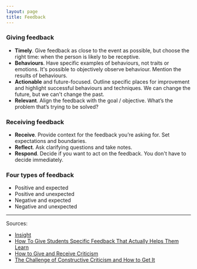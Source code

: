 ```yaml
---
layout: page
title: Feedback
---
```


### Giving feedback

- **Timely**. Give feedback as close to the event as possible, but choose the right time: when the person is likely to be receptive.
- **Behaviours**. Have specific examples of behaviours, not traits or emotions. It's possible to objectively observe behaviour. Mention the results of behaviours.
- **Actionable** and future-focused. Outline specific places for improvement and highlight successful behaviours and techniques. We can change the future, but we can't change the past.
- **Relevant**. Align the feedback with the goal / objective. What’s the problem that’s trying to be solved?

### Receiving feedback

- **Receive**. Provide context for the feedback you’re asking for. Set expectations and boundaries.
- **Reflect**. Ask clarifying questions and take notes.
- **Respond**. Decide if you want to act on the feedback. You don't have to decide immediately.

### Four types of feedback

- Positive and expected
- Positive and unexpected
- Negative and expected
- Negative and unexpected

---

Sources:

- [Insight](https://insight-book.com/)
- [How To Give Students Specific Feedback That Actually Helps Them Learn](https://www.teachthought.com/pedagogy/how-to-give-students-specific-feedback-that-actually-helps-them-learn/)
- [How to Give and Receive Criticism](http://scottberkun.com/essays/35-how-to-give-and-receive-criticism/)
- [The Challenge of Constructive Criticism and How to Get It](https://css-tricks.com/challenge-constructive-criticism-get/)
